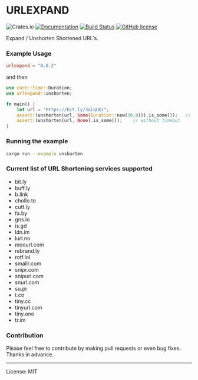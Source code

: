 URLEXPAND
==========
![Crates.io](https://img.shields.io/crates/v/urlexpand)
[![Documentation](https://docs.rs/urlexpand/badge.svg)](https://docs.rs/urlexpand)
[![Build Status](https://travis-ci.com/marirs/urlexpand.svg?branch=main)](https://travis-ci.com/marirs/urlexpand)
[![GitHub license](https://img.shields.io/github/license/marirs/urlexpand)](https://github.com/marirs/urlexpand/blob/main/LICENSE)

Expand / Unshorten Shortened URL's.

### Example Usage

```toml
urlexpand = "0.0.2"
```

and then

```rust
use core::time::Duration;
use urlexpand::unshorten;

fn main() {
    let url = "https://bit.ly/3alqLKi";
    assert!(unshorten(url, Some(Duration::new(30,0))).is_some());   // with timeout
    assert!(unshorten(url, None).is_some());    // without timeout
}
```

### Running the example

```bash
cargo run --example unshorten
```

### Current list of URL Shortening services supported
- bit.ly
- buff.ly
- b.link
- chollo.to
- cutt.ly
- fa.by
- gns.io
- is.gd
- ldn.im
- lurl.no
- moourl.com
- rebrand.ly  
- rotf.lol
- smallr.com
- snipr.com
- snipurl.com
- snurl.com
- su.pr
- t.co
- tiny.cc
- tinyurl.com
- tiny.one
- tr.im

### Contribution

Please feel free to contribute by making pull requests or even bug fixes.  
Thanks in advance.

---
License: MIT